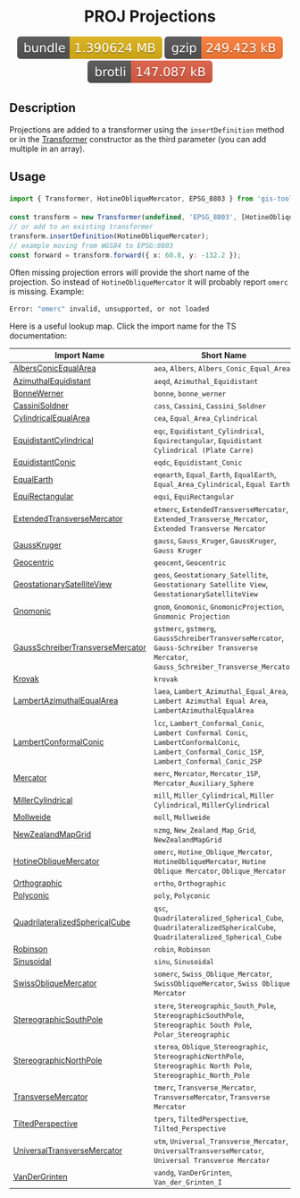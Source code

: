 <h1 style="text-align: center;">
  <div align="center">PROJ Projections</div>
</h1>

<p align="center">
  <img src="../../assets/badges/projections-file.svg" alt="projections-file-ts">
  <img src="../../assets/badges/projections-gzip.svg" alt="projections-gzip-ts">
  <img src="../../assets/badges/projections-brotli.svg" alt="projections-brotli-ts">
</p>

## Description

Projections are added to a transformer using the `insertDefinition` method or in the [Transformer](./transformer.md) constructor as the third parameter (you can add multiple in an array).

## Usage

```ts
import { Transformer, HotineObliqueMercator, EPSG_8803 } from 'gis-tools-ts';

const transform = new Transformer(undefined, 'EPSG_8803', [HotineObliqueMercator], { EPSG_8803 });
// or add to an existing transformer
transform.insertDefinition(HotineObliqueMercator);
// example moving from WGS84 to EPSG:8803
const forward = transform.forward({ x: 60.8, y: -132.2 });
```

Often missing projection errors will provide the short name of the projection. So instead of `HotineObliqueMercator` it will probably report `omerc` is missing. Example:

```sh
Error: "omerc" invalid, unsupported, or not loaded
```

Here is a useful lookup map. Click the import name for the TS documentation:

| Import Name | Short Name |
| --- | --- |
| [AlbersConicEqualArea] | `aea`, `Albers`, `Albers_Conic_Equal_Area` |
| [AzimuthalEquidistant] | `aeqd`, `Azimuthal_Equidistant` |
| [BonneWerner] | `bonne`, `bonne_werner` |
| [CassiniSoldner] | `cass`, `Cassini`, `Cassini_Soldner` |
| [CylindricalEqualArea] | `cea`, `Equal_Area_Cylindrical` |
| [EquidistantCylindrical] | `eqc`, `Equidistant_Cylindrical`, `Equirectangular`, `Equidistant Cylindrical (Plate Carre)` |
| [EquidistantConic] | `eqdc`, `Equidistant_Conic` |
| [EqualEarth] | `eqearth`, `Equal_Earth`, `EqualEarth`, `Equal_Area_Cylindrical`, `Equal Earth` |
| [EquiRectangular] | `equi`, `EquiRectangular` |
| [ExtendedTransverseMercator] | `etmerc`, `ExtendedTransverseMercator`, `Extended_Transverse_Mercator`, `Extended Transverse Mercator` |
| [GaussKruger] | `gauss`, `Gauss_Kruger`, `GaussKruger`, `Gauss Kruger` |
| [Geocentric] | `geocent`, `Geocentric` |
| [GeostationarySatelliteView] | `geos`, `Geostationary_Satellite`, `Geostationary Satellite View`, `GeostationarySatelliteView` |
| [Gnomonic] | `gnom`, `Gnomonic`, `GnomonicProjection`, `Gnomonic Projection` |
| [GaussSchreiberTransverseMercator] | `gstmerc`, `gstmerg`, `GaussSchreiberTransverseMercator`, `Gauss-Schreiber Transverse Mercator`, `Gauss_Schreiber_Transverse_Mercator` |
| [Krovak] | `krovak` |
| [LambertAzimuthalEqualArea] | `laea`, `Lambert_Azimuthal_Equal_Area`, `Lambert Azimuthal Equal Area`, `LambertAzimuthalEqualArea` |
| [LambertConformalConic] | `lcc`, `Lambert_Conformal_Conic`, `Lambert Conformal Conic`, `LambertConformalConic`, `Lambert_Conformal_Conic_1SP`, `Lambert_Conformal_Conic_2SP` |
| [Mercator] | `merc`, `Mercator`, `Mercator_1SP`, `Mercator_Auxiliary_Sphere` |
| [MillerCylindrical] | `mill`, `Miller_Cylindrical`, `Miller Cylindrical`, `MillerCylindrical` |
| [Mollweide] | `moll`, `Mollweide` |
| [NewZealandMapGrid] | `nzmg`, `New_Zealand_Map_Grid`, `NewZealandMapGrid` |
| [HotineObliqueMercator] | `omerc`, `Hotine_Oblique_Mercator`, `HotineObliqueMercator`, `Hotine Oblique Mercator`, `Oblique_Mercator` |
| [Orthographic] | `ortho`, `Orthographic` |
| [Polyconic] | `poly`, `Polyconic` |
| [QuadrilateralizedSphericalCube] | `qsc`, `Quadrilateralized_Spherical_Cube`, `QuadrilateralizedSphericalCube`, `Quadrilateralized_Spherical_Cube` |
| [Robinson] | `robin`, `Robinson` |
| [Sinusoidal] | `sinu`, `Sinusoidal` |
| [SwissObliqueMercator] | `somerc`, `Swiss_Oblique_Mercator`, `SwissObliqueMercator`, `Swiss Oblique Mercator` |
| [StereographicSouthPole] | `stere`, `Stereographic_South_Pole`, `StereographicSouthPole`, `Stereographic South Pole`, `Polar_Stereographic` |
| [StereographicNorthPole] | `sterea`, `Oblique_Stereographic`, `StereographicNorthPole`, `Stereographic North Pole`, `Stereographic_North_Pole` |
| [TransverseMercator] | `tmerc`, `Transverse_Mercator`, `TransverseMercator`, `Transverse Mercator` |
| [TiltedPerspective] | `tpers`, `TiltedPerspective`, `Tilted_Perspective` |
| [UniversalTransverseMercator] | `utm`, `Universal_Transverse_Mercator`, `UniversalTransverseMercator`, `Universal Transverse Mercator` |
| [VanDerGrinten] | `vandg`, `VanDerGrinten`, `Van_der_Grinten_I` |

[AlbersConicEqualArea]: https://open-s2.github.io/gis-tools/classes/index.AlbersConicEqualArea.html
[AzimuthalEquidistant]: https://open-s2.github.io/gis-tools/classes/index.AzimuthalEquidistant.html
[BonneWerner]: https://open-s2.github.io/gis-tools/classes/index.BonneWerner.html
[CassiniSoldner]: https://open-s2.github.io/gis-tools/classes/index.CassiniSoldner.html
[CylindricalEqualArea]: https://open-s2.github.io/gis-tools/classes/index.CylindricalEqualArea.html
[EquidistantCylindrical]: https://open-s2.github.io/gis-tools/classes/index.EquidistantCylindrical.html
[EquidistantConic]: https://open-s2.github.io/gis-tools/classes/index.EquidistantConic.html
[EqualEarth]: https://open-s2.github.io/gis-tools/classes/index.EqualEarth.html
[EquiRectangular]: https://open-s2.github.io/gis-tools/classes/index.EquiRectangular.html
[ExtendedTransverseMercator]: https://open-s2.github.io/gis-tools/classes/index.ExtendedTransverseMercator.html
[GaussKruger]: https://open-s2.github.io/gis-tools/classes/index.GaussKruger.html
[Geocentric]: https://open-s2.github.io/gis-tools/classes/index.Geocentric.html
[GeostationarySatelliteView]: https://open-s2.github.io/gis-tools/classes/index.GeostationarySatelliteView.html
[Gnomonic]: https://open-s2.github.io/gis-tools/classes/index.Gnomonic.html
[GaussSchreiberTransverseMercator]: https://open-s2.github.io/gis-tools/classes/index.GaussSchreiberTransverseMercator.html
[Krovak]: https://open-s2.github.io/gis-tools/classes/index.Krovak.html
[LambertAzimuthalEqualArea]: https://open-s2.github.io/gis-tools/classes/index.LambertAzimuthalEqualArea.html
[LambertConformalConic]: https://open-s2.github.io/gis-tools/classes/index.LambertConformalConic.html
[Mercator]: https://open-s2.github.io/gis-tools/classes/index.Mercator.html
[MillerCylindrical]: https://open-s2.github.io/gis-tools/classes/index.MillerCylindrical.html
[Mollweide]: https://open-s2.github.io/gis-tools/classes/index.Mollweide.html
[NewZealandMapGrid]: https://open-s2.github.io/gis-tools/classes/index.NewZealandMapGrid.html
[HotineObliqueMercator]: https://open-s2.github.io/gis-tools/classes/index.HotineObliqueMercator.html
[Orthographic]: https://open-s2.github.io/gis-tools/classes/index.Orthographic.html
[Polyconic]: https://open-s2.github.io/gis-tools/classes/index.Polyconic.html
[QuadrilateralizedSphericalCube]: https://open-s2.github.io/gis-tools/classes/index.QuadrilateralizedSphericalCube.html
[Robinson]: https://open-s2.github.io/gis-tools/classes/index.Robinson.html
[Sinusoidal]: https://open-s2.github.io/gis-tools/classes/index.Sinusoidal.html
[SwissObliqueMercator]: https://open-s2.github.io/gis-tools/classes/index.SwissObliqueMercator.html
[StereographicSouthPole]: https://open-s2.github.io/gis-tools/classes/index.StereographicSouthPole.html
[StereographicNorthPole]: https://open-s2.github.io/gis-tools/classes/index.StereographicNorthPole.html
[TransverseMercator]: https://open-s2.github.io/gis-tools/classes/index.TransverseMercator.html
[TiltedPerspective]: https://open-s2.github.io/gis-tools/classes/index.TiltedPerspective.html
[UniversalTransverseMercator]: https://open-s2.github.io/gis-tools/classes/index.UniversalTransverseMercator.html
[VanDerGrinten]: https://open-s2.github.io/gis-tools/classes/index.VanDerGrinten.html
